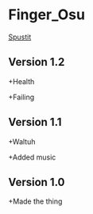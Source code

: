 # Finger_Osu
[Spustit](https://mcbeefyvevo.github.io/Finger_Osu/)

<h2>Version 1.2</h2>
<p>+Health</p>
<p>+Failing</p>

<h2>Version 1.1</h2>
<p>+Waltuh</p>
<p>+Added music</p>

<h2>Version 1.0</h2>
<p>+Made the thing</p>
